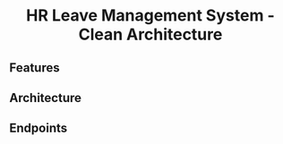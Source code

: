 <h1 style="text-align: center">HR Leave Management System - Clean Architecture</h1>

## Features 

## Architecture

## Endpoints

